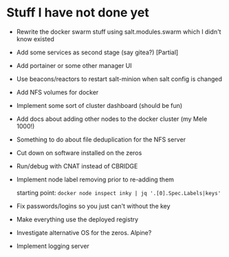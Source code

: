 # Stuff I have not done yet

* Rewrite the docker swarm stuff using salt.modules.swarm
  which I didn't know existed
* Add some services as second stage (say gitea?) [Partial]
* Add portainer or some other manager UI
* Use beacons/reactors to restart salt-minion when salt config is changed
* Add NFS volumes for docker
* Implement some sort of cluster dashboard (should be fun)
* Add docs about adding other nodes to the docker cluster (my Mele 1000!)
* Something to do about file deduplication for the NFS server

* Cut down on software installed on the zeros

* Run/debug with CNAT instead of CBRIDGE

* Implement node label removing prior to re-adding them
  
  starting point: `docker node inspect inky | jq '.[0].Spec.Labels|keys'` 

* Fix passwords/logins so you just can't without the key
* Make everything use the deployed registry
* Investigate alternative OS for the zeros. Alpine?
* Implement logging server